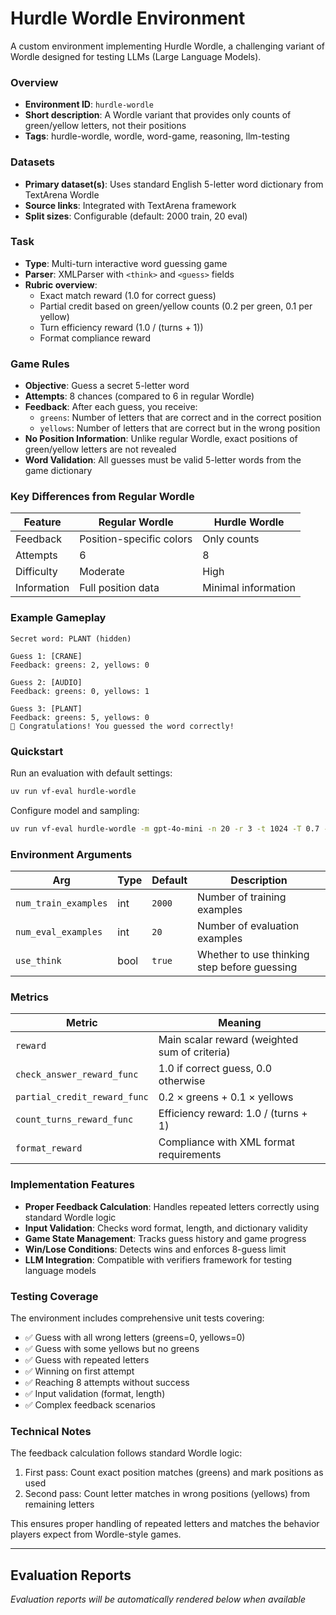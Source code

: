 # Hurdle Wordle Environment

A custom environment implementing Hurdle Wordle, a challenging variant of Wordle designed for testing LLMs (Large Language Models).

### Overview
- **Environment ID**: `hurdle-wordle`
- **Short description**: A Wordle variant that provides only counts of green/yellow letters, not their positions
- **Tags**: hurdle-wordle, wordle, word-game, reasoning, llm-testing

### Datasets
- **Primary dataset(s)**: Uses standard English 5-letter word dictionary from TextArena Wordle
- **Source links**: Integrated with TextArena framework
- **Split sizes**: Configurable (default: 2000 train, 20 eval)

### Task
- **Type**: Multi-turn interactive word guessing game
- **Parser**: XMLParser with `<think>` and `<guess>` fields
- **Rubric overview**: 
  - Exact match reward (1.0 for correct guess)
  - Partial credit based on green/yellow counts (0.2 per green, 0.1 per yellow)
  - Turn efficiency reward (1.0 / (turns + 1))
  - Format compliance reward

### Game Rules

- **Objective**: Guess a secret 5-letter word
- **Attempts**: 8 chances (compared to 6 in regular Wordle)
- **Feedback**: After each guess, you receive:
  - `greens`: Number of letters that are correct and in the correct position
  - `yellows`: Number of letters that are correct but in the wrong position
- **No Position Information**: Unlike regular Wordle, exact positions of green/yellow letters are not revealed
- **Word Validation**: All guesses must be valid 5-letter words from the game dictionary

### Key Differences from Regular Wordle

| Feature | Regular Wordle | Hurdle Wordle |
|---------|---------------|---------------|
| Feedback | Position-specific colors | Only counts |
| Attempts | 6 | 8 |
| Difficulty | Moderate | High |
| Information | Full position data | Minimal information |

### Example Gameplay

```
Secret word: PLANT (hidden)

Guess 1: [CRANE]
Feedback: greens: 2, yellows: 0

Guess 2: [AUDIO] 
Feedback: greens: 0, yellows: 1

Guess 3: [PLANT]
Feedback: greens: 5, yellows: 0
🎉 Congratulations! You guessed the word correctly!
```

### Quickstart
Run an evaluation with default settings:

```bash
uv run vf-eval hurdle-wordle
```

Configure model and sampling:

```bash
uv run vf-eval hurdle-wordle -m gpt-4o-mini -n 20 -r 3 -t 1024 -T 0.7 -a '{"use_think": true}'
```

### Environment Arguments

| Arg | Type | Default | Description |
| --- | ---- | ------- | ----------- |
| `num_train_examples` | int | `2000` | Number of training examples |
| `num_eval_examples` | int | `20` | Number of evaluation examples |
| `use_think` | bool | `true` | Whether to use thinking step before guessing |

### Metrics

| Metric | Meaning |
| ------ | ------- |
| `reward` | Main scalar reward (weighted sum of criteria) |
| `check_answer_reward_func` | 1.0 if correct guess, 0.0 otherwise |
| `partial_credit_reward_func` | 0.2 × greens + 0.1 × yellows |
| `count_turns_reward_func` | Efficiency reward: 1.0 / (turns + 1) |
| `format_reward` | Compliance with XML format requirements |

### Implementation Features

- **Proper Feedback Calculation**: Handles repeated letters correctly using standard Wordle logic
- **Input Validation**: Checks word format, length, and dictionary validity  
- **Game State Management**: Tracks guess history and game progress
- **Win/Lose Conditions**: Detects wins and enforces 8-guess limit
- **LLM Integration**: Compatible with verifiers framework for testing language models

### Testing Coverage

The environment includes comprehensive unit tests covering:

- ✅ Guess with all wrong letters (greens=0, yellows=0)
- ✅ Guess with some yellows but no greens  
- ✅ Guess with repeated letters
- ✅ Winning on first attempt
- ✅ Reaching 8 attempts without success
- ✅ Input validation (format, length)
- ✅ Complex feedback scenarios

### Technical Notes

The feedback calculation follows standard Wordle logic:
1. First pass: Count exact position matches (greens) and mark positions as used
2. Second pass: Count letter matches in wrong positions (yellows) from remaining letters

This ensures proper handling of repeated letters and matches the behavior players expect from Wordle-style games.

---

## Evaluation Reports

*Evaluation reports will be automatically rendered below when available*